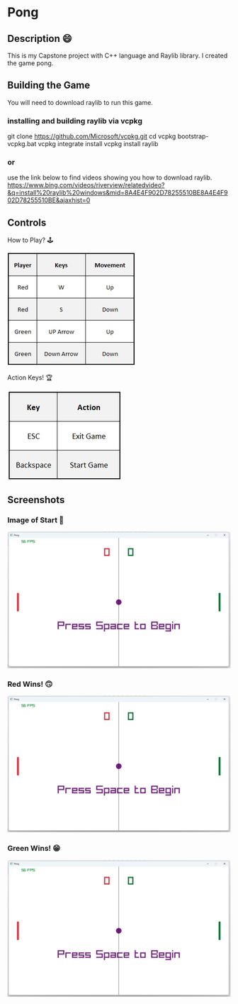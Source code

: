 # Pong

## Description :smile:

This is my Capstone project with C++ language and Raylib library. I created the game pong.

## Building the Game
You will need to download raylib to run this game.

### installing and building raylib via vcpkg
  git clone https://github.com/Microsoft/vcpkg.git
  cd vcpkg
  bootstrap-vcpkg.bat
  vcpkg integrate install
  vcpkg install raylib

  ### or
  
  use the link below to find videos showing you how to download raylib.
  https://www.bing.com/videos/riverview/relatedvideo?&q=install%20raylib%20windows&mid=8A4E4F902D78255510BE8A4E4F902D78255510BE&ajaxhist=0

## Controls
How to Play? :joystick:

![Play](/Screenshots/Play.jpg) 

Action Keys!  :trophy:

![Action](/Screenshots/Action.jpg)

## Screenshots
### Image of Start :game_die:
![START](/Screenshots/Start.jpg)

### Red Wins! 	:upside_down_face:
![Red](/Screenshots/Start.jpg)

### Green Wins! 		:grin:
![Red](/Screenshots/Start.jpg)